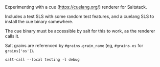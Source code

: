 Experimenting with a cue (https://cuelang.org/) renderer for Saltstack.

Includes a test SLS with some random test features, and a cuelang SLS to install
the cue binary somewhere.

The cue binary must be accessible by salt for this to work, as the renderer
calls it.

Salt grains are referenced by `#grains.grain_name` (eg, `#grains.os` for `grains['os']`).

`salt-call --local testing -l debug`

